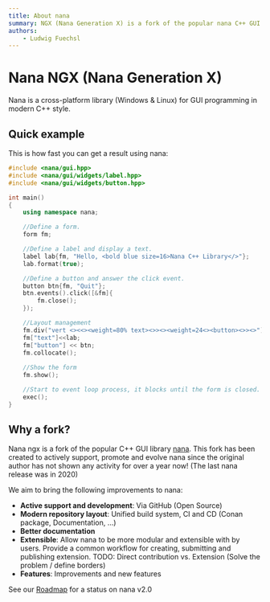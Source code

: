 ```yaml
---
title: About nana
summary: NGX (Nana Generation X) is a fork of the popular nana C++ GUI library
authors:
    - Ludwig Fuechsl
---
```


# Nana NGX (**N**ana **G**eneration **X**)
Nana is a cross-platform library (Windows & Linux) for GUI programming in modern C++ style.

## Quick example
This is how fast you can get a result using nana:
```cpp title="Hello Nana"
#include <nana/gui.hpp>
#include <nana/gui/widgets/label.hpp>
#include <nana/gui/widgets/button.hpp>

int main()
{
    using namespace nana;

    //Define a form.
    form fm;

    //Define a label and display a text.
    label lab{fm, "Hello, <bold blue size=16>Nana C++ Library</>"};
    lab.format(true);

    //Define a button and answer the click event.
    button btn{fm, "Quit"};
    btn.events().click([&fm]{
        fm.close();
    });

    //Layout management
    fm.div("vert <><<><weight=80% text><>><><weight=24<><button><>><>");
    fm["text"]<<lab;
    fm["button"] << btn;
    fm.collocate();
	
    //Show the form
    fm.show();

    //Start to event loop process, it blocks until the form is closed.
    exec();
}
```

## Why a fork?
Nana ngx is a fork of the popular C++ GUI library [nana](http://nanapro.org). This fork has 
been created to actively support, promote and evolve nana since the original author has not 
shown any activity for over a year now! (The last nana release was in 2020)

We aim to bring the following improvements to nana:
 
- **Active support and development**: Via GitHub (Open Source)
- **Modern repository layout**: Unified build system, CI and CD (Conan package, Documentation, ...)
- **Better documentation**
- **Extensible**: Allow nana to be more modular and extensible with by users. Provide a common workflow for creating, submitting and publishing extension. TODO: Direct contribution vs. Extension (Solve the problem / define borders)
- **Features**: Improvements and new features 

See our [Roadmap](roadmap-20.md) for a status on nana v2.0
